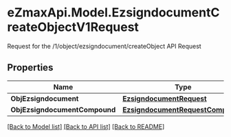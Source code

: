 # eZmaxApi.Model.EzsigndocumentCreateObjectV1Request
Request for the /1/object/ezsigndocument/createObject API Request

## Properties

Name | Type | Description | Notes
------------ | ------------- | ------------- | -------------
**ObjEzsigndocument** | [**EzsigndocumentRequest**](EzsigndocumentRequest.md) |  | [optional] 
**ObjEzsigndocumentCompound** | [**EzsigndocumentRequestCompound**](EzsigndocumentRequestCompound.md) |  | [optional] 

[[Back to Model list]](../README.md#documentation-for-models) [[Back to API list]](../README.md#documentation-for-api-endpoints) [[Back to README]](../README.md)

